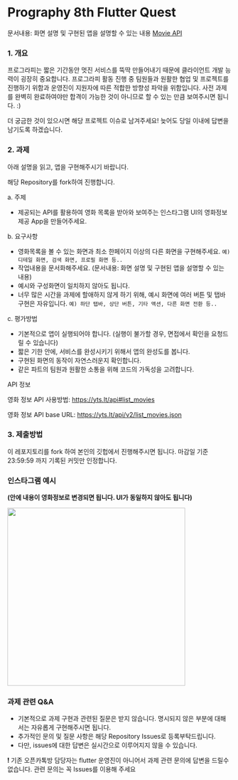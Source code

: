 # Prography 8th Flutter Quest
문서내용: 화면 설명 및 구현된 앱을 설명할 수 있는 내용
[Movie API](https://yts.torrentbay.to/api#list_movies)

### 1. 개요
프로그라피는 짧은 기간동안 멋진 서비스를 뚝딱 만들어내기 때문에 클라이언트 개발 능력이 굉장히 중요합니다. 프로그라피 활동 진행 중 팀원들과 원활한 협업 및 프로젝트를 진행하기 위함과 운영진이 지원자에 따른 적합한 방향성 파악을 위함입니다. 사전 과제를 완벽히 완료하여야만 합격이 가능한 것이 아니므로 할 수 있는 만큼 보여주시면 됩니다. :)

더 궁금한 것이 있으시면 해당 프로젝트 이슈로 남겨주세요! 늦어도 당일 이내에 답변을 남기도록 하겠습니다.

### 2. 과제
아래 설명을 읽고, 앱을 구현해주시기 바랍니다.

해당 Repository를 fork하여 진행합니다.

a. 주제
- 제공되는 API를 활용하여 영화 목록을 받아와 보여주는 인스타그램 UI의 영화정보 제공 App을 만들어주세요. 

b. 요구사항
- 영화목록을 볼 수 있는 화면과 최소 한페이지 이상의 다른 화면을 구현해주세요. `예) 디테일 화면, 검색 화면, 프로필 화면 등..`
- 작업내용을 문서화해주세요. (문서내용: 화면 설명 및 구현된 앱을 설명할 수 있는 내용)
- 예시와 구성화면이 일치하지 않아도 됩니다.
- 너무 많은 시간을 과제에 할애하지 않게 하기 위해, 예시 화면에 여러 버튼 및 탭바 구현은 자유입니다. `예) 하단 탭바, 상단 버튼, 기타 액션, 다른 화면 전환 등..`

c. 평가방법
- 기본적으로 앱이 실행되어야 합니다. (실행이 불가할 경우, 면접에서 확인을 요청드릴 수 있습니다)
- 짧은 기한 안에, 서비스를 완성시키기 위해서 앱의 완성도를 봅니다.
- 구현된 화면의 동작이 자연스러운지 확인합니다.
- 같은 파트의 팀원과 원활한 소통을 위해 코드의 가독성을 고려합니다.


API 정보

영화 정보 API 사용방법: https://yts.lt/api#list_movies

영화 정보 API base URL: https://yts.lt/api/v2/list_movies.json

### 3. 제출방법
이 레포지토리를 fork 하여 본인의 깃헙에서 진행해주시면 됩니다. 마감일 기준 23:59:59 까지 기록된 커밋만 인정합니다.

### 인스타그램 예시 
**(안에 내용이 영화정보로 변경되면 됩니다. UI가 동일하지 않아도 됩니다)**
<div>
  <img src="https://user-images.githubusercontent.com/13533884/215339992-6b4638b3-caa7-48fd-a079-dccc7ac596b2.PNG" width="400" />
</div>



### 과제 관련 Q&A
- 기본적으로 과제 구현과 관련된 질문은 받지 않습니다. 명시되지 않은 부분에 대해서는 자유롭게 구현해주시면 됩니다.
- 추가적인 문의 및 질문 사항은 해당 Repository Issues로 등록부탁드립니다.
- 다만, issues에 대한 답변은 실시간으로 이루어지지 않을 수 있습니다.

❗︎ 기존 오픈카톡방 담당자는 flutter 운영진이 아니어서 과제 관련 문의에 답변을 드릴수 없습니다. 관련 문의는 꼭 Issues를 이용해 주세요
